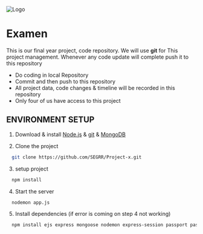 
![Logo](https://github.com/SEGRR/Project-x/blob/main/public/assets/img/main-logo-white.jpg)


# Examen

This is our final year project, code repository. 
We will use  **git** for This project management.
Whenever any code update will complete push it to this repository 

- Do coding in local Repository 
- Commit and then push to this repository
- All project data, code changes & timeline will be recorded in this repository
- Only four of us have access to this project 

## ENVIRONMENT SETUP

1. Download & install [Node.js](https://katherinempeterson.com/)  & [git](https://git-scm.com/downloads) & [MongoDB](https://www.mongodb.com/try/download/community)

2. Clone the project

```bash
  git clone https://github.com/SEGRR/Project-x.git
```

3. setup project

```bash
  npm install 
```


4. Start the server

```bash
  nodemon app.js
```

5. Install dependencies (if error is coming on step 4 not working)

```bash
  npm install ejs express mongoose nodemon express-session passport passport-google-oauth 
```

    
